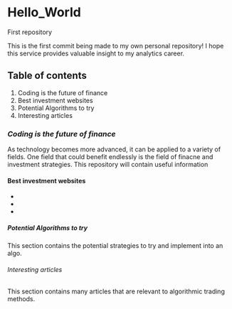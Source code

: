 # Hello_World
First repository 

This is the first commit being made to my own personal repository! I hope this service provides valuable insight
to my analytics career. 

## **Table of contents**
 1. Coding is the future of finance 
 2. Best investment websites
 3. Potential Algorithms to try
 4. Interesting articles 

### *Coding is the future of finance*
As technology becomes more advanced, it can be applied to a variety of fields. One field that could benefit endlessly is the 
field of finacne and investment strategies. This repository will contain useful information 

#### **Best investment websites** 
-
-
-

##### **_Potential_ Algorithms to try**
This section contains the potential strategies to try and implement into an algo. 


###### Interesting articles 
This section contains many articles that are relevant to algorithmic trading methods. 
